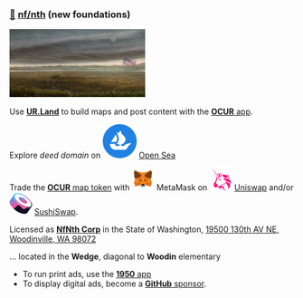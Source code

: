 
### [🥚](https://xn--wr9h.ws) [nf/nth](https://nfnth.com) (new foundations)

<img src="img/field.gif" style="width:240px;height:120px;" />

Use [**UR.Land**](https://ur.land) to build maps and post content with the [**OCUR** app](https://ocur.app).

Explore *deed domain* on <img src="img/opensea.png" style="width:60px;height:60px;" /> [Open Sea](https://opensea.io/urland)

Trade the [**OCUR** map token](https://ocur.io) with <img src="img/meta.png" style="width:40px;height:40px;" /> MetaMask on <img src="img/uniswap.png" style="width:40px;height:40px;" /> [Uniswap]() and/or <img src="img/sushi.png" style="width:40px;height:40px;" /> [SushiSwap]().

Licensed as [**NfNth Corp**](https://secure.dor.wa.gov/) in the State of Washington, [19500 130th AV NE, Woodinville, WA 98072](https://blue.kingcounty.com/Assessor/eRealProperty/Dashboard.aspx?ParcelNbr=1428900123) 

... located in the **Wedge**, diagonal to **Woodin** elementary

- To run print ads, use the [**1950** app](https://1950.app)
- To display digital ads, become a [**GitHub** sponsor](https://github.com/sponsors/nfnth).
